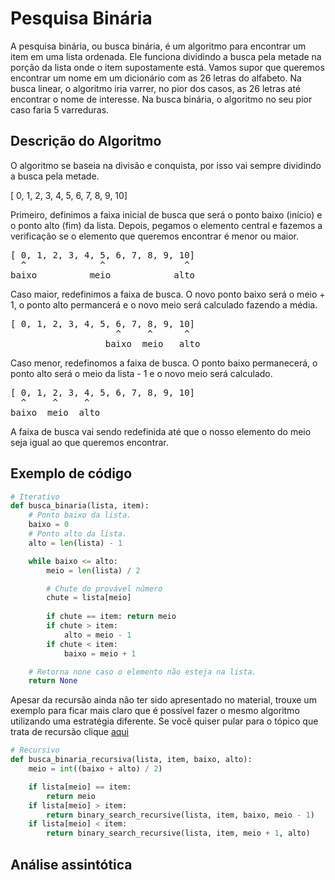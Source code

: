 # Pesquisa Binária

A pesquisa binária, ou busca binária, é um algoritmo para encontrar um item em uma lista ordenada.
Ele funciona dividindo a busca pela metade na porção da lista onde o item supostamente está.
Vamos supor que queremos encontrar um nome em um dicionário com as 26 letras do alfabeto. Na busca linear, o algoritmo iria varrer, no pior dos casos,
as 26 letras até encontrar o nome de interesse. Na busca binária, o algoritmo no seu pior caso faria 5 varreduras.

## Descrição do Algoritmo
O algoritmo se baseia na divisão e conquista, por isso vai sempre dividindo a busca pela metade.

[ 0, 1, 2, 3, 4, 5, 6, 7, 8, 9, 10]

Primeiro, definimos a faixa inicial de busca que será o ponto baixo (início) e o ponto alto (fim) da lista. Depois, pegamos o elemento central e fazemos a verificação se o elemento
que queremos encontrar é menor ou maior. 

<pre>
[ 0, 1, 2, 3, 4, 5, 6, 7, 8, 9, 10]
  ^              ^               ^
baixo          meio            alto
</pre>

Caso maior, redefinimos a faixa de busca. O novo ponto baixo será o meio + 1, o ponto alto permancerá e o novo meio será calculado fazendo a média.

<pre>
[ 0, 1, 2, 3, 4, 5, 6, 7, 8, 9, 10]
                    ^     ^      ^
                  baixo  meio   alto    
</pre>

Caso menor, redefinomos a faixa de busca. O ponto baixo permanecerá, o ponto alto será o meio da lista - 1 e o novo meio será calculado.

<pre>
[ 0, 1, 2, 3, 4, 5, 6, 7, 8, 9, 10]
  ^     ^     ^
baixo  meio  alto            
</pre>

A faixa de busca vai sendo redefinida até que o nosso elemento do meio seja igual ao que queremos encontrar.

## Exemplo de código
```Python
# Iterativo
def busca_binaria(lista, item):
    # Ponto baixo da lista.
    baixo = 0 
    # Ponto alto da lista.
    alto = len(lista) - 1 

    while baixo <= alto:
        meio = len(lista) / 2

        # Chute do provável número
        chute = lista[meio] 
    
        if chute == item: return meio
        if chute > item:
            alto = meio - 1
        if chute < item:
            baixo = meio + 1

    # Retorna none caso o elemento não esteja na lista.
    return None
```

Apesar da recursão ainda não ter sido apresentado no material, trouxe um exemplo para ficar mais claro que é possível fazer o mesmo algoritmo utilizando uma estratégia diferente. Se você quiser pular para o tópico que trata de recursão clique [aqui](./cap03)
```Python
# Recursivo
def busca_binaria_recursiva(lista, item, baixo, alto):
    meio = int((baixo + alto) / 2)

    if lista[meio] == item: 
        return meio
    if lista[meio] > item: 
        return binary_search_recursive(lista, item, baixo, meio - 1)
    if lista[meio] < item: 
        return binary_search_recursive(lista, item, meio + 1, alto)
```

## Análise assintótica
